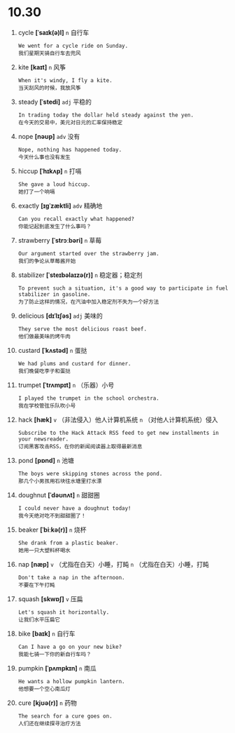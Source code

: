 # 10.30

1. cycle **[ˈsaɪk(ə)l]** `n` 自行车

   ```
   We went for a cycle ride on Sunday.
   我们星期天骑自行车去兜风
   ```

2. kite **[kaɪt]** `n` 风筝

   ```
   When it's windy, I fly a kite.
   当天刮风的时候，我放风筝
   ```

3. steady **[ˈstedi]** `adj` 平稳的

   ```
   In trading today the dollar held steady against the yen.
   在今天的交易中，美元对日元的汇率保持稳定
   ```

4. nope **[nəʊp]** `adv` 没有

   ```
   Nope, nothing has happened today.
   今天什么事也没有发生
   ```

5. hiccup **[ˈhɪkʌp]** `n` 打嗝

   ```
   She gave a loud hiccup.
   她打了一个响嗝
   ```

6. exactly **[ɪɡˈzæktli]** `adv` 精确地

   ```
   Can you recall exactly what happened?
   你能记起到底发生了什么事吗？
   ```

7. strawberry **[ˈstrɔːbəri]** `n` 草莓

   ```
   Our argument started over the strawberry jam.
   我们的争论从草莓酱开始
   ```

8. stabilizer **[ˈsteɪbəlaɪzə(r)]** `n` 稳定器；稳定剂

   ```
   To prevent such a situation, it's a good way to participate in fuel stabilizer in gasoline.
   为了防止这样的情况，在汽油中加入稳定剂不失为一个好方法
   ```

9. delicious **[dɪˈlɪʃəs]** `adj` 美味的

   ```
   They serve the most delicious roast beef.
   他们做最美味的烤牛肉
   ```

10. custard **[ˈkʌstəd]** `n` 蛋挞

    ```
    We had plums and custard for dinner.
    我们晚餐吃李子和蛋挞
    ```

11. trumpet **[ˈtrʌmpɪt]** `n` （乐器）小号

    ```
    I played the trumpet in the school orchestra.
    我在学校管弦乐队吹小号
    ```

12. hack **[hæk]** `v` （非法侵入）他人计算机系统 `n` （对他人计算机系统）侵入

    ```
    Subscribe to the Hack Attack RSS feed to get new installments in your newsreader.
    订阅黑客攻击RSS，在你的新闻阅读器上取得最新消息
    ```

13. pond **[pɒnd]** `n` 池塘

    ```
    The boys were skipping stones across the pond.
    那几个小男孩用石块往水塘里打水漂
    ```

14. doughnut **[ˈdəʊnʌt]** `n` 甜甜圈

    ```
    I could never have a doughnut today!
    我今天绝对吃不到甜甜圈了！
    ```

15. beaker **[ˈbiːkə(r)]** `n` 烧杯

    ```
    She drank from a plastic beaker.
    她用一只大塑料杯喝水
    ```

16. nap **[næp]** `v` （尤指在白天）小睡，打盹 `n` （尤指在白天）小睡，打盹

    ```
    Don't take a nap in the afternoon.
    不要在下午打盹
    ```

17. squash **[skwɒʃ]** `v` 压扁

    ```
    Let's squash it horizontally.
    让我们水平压扁它
    ```

18. bike **[baɪk]** `n` 自行车

    ```
    Can I have a go on your new bike?
    我能七骑一下你的新自行车吗？
    ```

19. pumpkin **[ˈpʌmpkɪn]** `n` 南瓜

    ```
    He wants a hollow pumpkin lantern.
    他想要一个空心南瓜灯
    ```

20. cure **[kjʊə(r)]** `n` 药物
    ```
    The search for a cure goes on.
    人们还在继续探寻治疗方法
    ```

